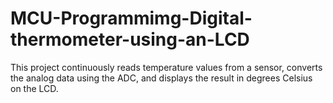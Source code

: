 # MCU-Programmimg-Digital-thermometer-using-an-LCD
This project continuously reads temperature values from a sensor, converts the analog data using the ADC, and displays the result in degrees Celsius on the LCD.
